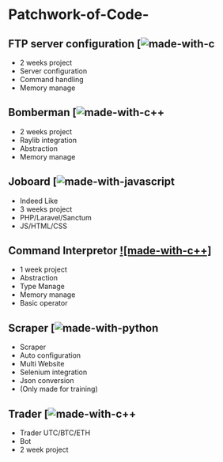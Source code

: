 # Patchwork-of-Code-

## FTP server configuration [![made-with-c](https://img.shields.io/badge/C-00599C?style=for-the-badge&logo=c&logoColor=white)
- 2 weeks project
- Server configuration
- Command handling
- Memory manage

## Bomberman [![made-with-c++](https://img.shields.io/badge/C%2B%2B-00599C?style=for-the-badge&logo=c%2B%2B&logoColor=white)
- 2 weeks project
- Raylib integration
- Abstraction
- Memory manage

## Joboard [![made-with-javascript](https://img.shields.io/badge/JavaScript-323330?style=for-the-badge&logo=javascript&logoColor=F7DF1E)
- Indeed Like
- 3 weeks project
- PHP/Laravel/Sanctum
- JS/HTML/CSS

## Command Interpretor [![made-with-c++]](https://img.shields.io/badge/C%2B%2B-00599C?style=for-the-badge&logo=c%2B%2B&logoColor=white)
- 1 week project
- Abstraction
- Type Manage
- Memory manage
- Basic operator

## Scraper [![made-with-python]( https://img.shields.io/badge/Python-3776AB?style=for-the-badge&logo=python&logoColor=white)
- Scraper 
- Auto configuration
- Multi Website
- Selenium integration
- Json conversion
- (Only made for training)

## Trader [![made-with-c++](https://img.shields.io/badge/C%2B%2B-00599C?style=for-the-badge&logo=c%2B%2B&logoColor=white)
- Trader UTC/BTC/ETH
- Bot
- 2 week project
